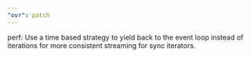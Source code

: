 ```yaml
---
"ovr": patch
---
```


perf: Use a time based strategy to yield back to the event loop instead of iterations for more consistent streaming for sync iterators.
